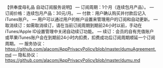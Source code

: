 【供奉度母礼品 自动订阅服务说明】
— 订阅周期：1个月（连续包月产品）。
— 订阅价格：连续包月产品：30元/月。
— 付款：用户确认购买并付款后记入iTunes账户。
— 用户可以通过用户的帐户设置来管理用户的订阅和自动更新。
— 取消续订：如需取消续订，请在当前订阅周期到期前24小时以前，手动在iTunes/Apple ID设置管理中关闭自动续订功能。
— 续订：会员的自有充值账户或苹果iTunes账户会在到期前24小时内扣费，扣费成功后订阅周期顺延一个订阅周期。
— 服务协议：https://github.com/alacom/AppPrivacyPolicy/blob/master/dumuAgreement.md
— 隐私协议：https://github.com/alacom/AppPrivacyPolicy/blob/master/dumu.md
